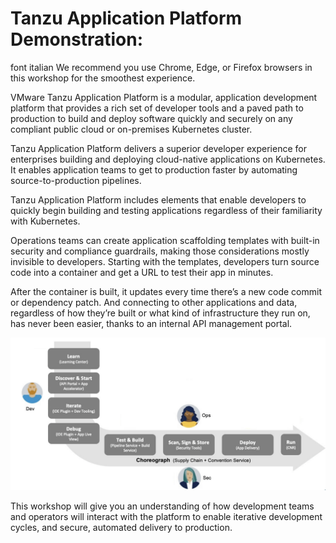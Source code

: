 # Tanzu Application Platform Demonstration: 

font italian 
We recommend you use Chrome, Edge, or Firefox browsers in this workshop for the smoothest experience.

VMware Tanzu Application Platform is a modular, application development platform that provides a rich set of developer tools and a paved path to production to build and deploy software quickly and securely on any compliant public cloud or on-premises Kubernetes cluster.

Tanzu Application Platform delivers a superior developer experience for enterprises building and deploying cloud-native applications on Kubernetes. It enables application teams to get to production faster by automating source-to-production pipelines. 

Tanzu Application Platform includes elements that enable developers to quickly begin building and testing applications regardless of their familiarity with Kubernetes.

Operations teams can create application scaffolding templates with built-in security and compliance guardrails, making those considerations mostly invisible to developers. Starting with the templates, developers turn source code into a container and get a URL to test their app in minutes.

After the container is built, it updates every time there’s a new code commit or dependency patch. And connecting to other applications and data, regardless of how they’re built or what kind of infrastructure they run on, has never been easier, thanks to an internal API management portal.

![Local host](exercises/images/tap-overview.png)

This workshop will give you an understanding of how development teams and operators will interact with the platform to enable iterative development cycles, and secure, automated delivery to production.
